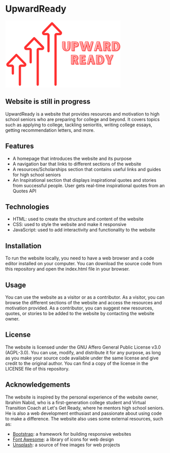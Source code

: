 # UpwardReady

![Getting Started](images/UpwardReadyLogoCloseUp.png)

## Website is still in progress

UpwardReady is a website that provides resources and motivation to high school seniors who are preparing for college and beyond. It covers topics such as applying to college, tackling senioritis, writing college essays, getting recommendation letters, and more.

## Features

- A homepage that introduces the website and its purpose
- A navigation bar that links to different sections of the website
- A resources/Scholarships section that contains useful links and guides for high school seniors
- An Inspirational section that displays inspirational quotes and stories from successful people. User gets real-time inspirational quotes from an Quotes API
<!-- - A contact section that allows users to send feedback or questions to the website owner -->

## Technologies

- HTML: used to create the structure and content of the website
- CSS: used to style the website and make it responsive
- JavaScript: used to add interactivity and functionality to the website

## Installation

To run the website locally, you need to have a web browser and a code editor installed on your computer. You can download the source code from this repository and open the index.html file in your browser.

## Usage

You can use the website as a visitor or as a contributor. As a visitor, you can browse the different sections of the website and access the resources and motivation provided. As a contributor, you can suggest new resources, quotes, or stories to be added to the website by contacting the website owner.

## License

The website is licensed under the GNU Affero General Public License v3.0 (AGPL-3.0). You can use, modify, and distribute it for any purpose, as long as you make your source code available under the same license and give credit to the original author. You can find a copy of the license in the LICENSE file of this repository.

## Acknowledgements

The website is inspired by the personal experience of the website owner, Ibrahim Nabid, who is a first-generation college student and Virtual Transition Coach at Let's Get Ready, where he mentors high school seniors. He is also a web development enthusiast and passionate about using code to make a difference. The website also uses some external resources, such as:

- [Bootstrap](https://getbootstrap.com/): a framework for building responsive websites
- [Font Awesome](https://fontawesome.com/): a library of icons for web design
- [Unsplash](https://unsplash.com/): a source of free images for web projects
